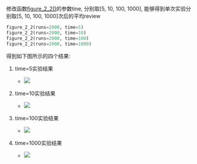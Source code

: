 修改函数[figure_2_2()](https://github.com/jyellow/reinforcement-learning-an-introduction/blob/master/chapter02/ten_armed_testbed.py#L240)的参数tine, 分别取[5, 10, 100, 1000], 能够得到单次实验分别取[5, 10, 100, 1000]次后的平均review
```python
figure_2_2(runs=2000, time=5)
figure_2_2(runs=2000, time=10)
figure_2_2(runs=2000, time=100)
figure_2_2(runs=2000, time=1000)
```
得到如下图所示的四个结果:
1. time=5实验结果
    - ![](./figure_2_2_time_5.png)

2. time=10实验结果
    - ![](./figure_2_2_time_10.png)

3. time=100实验结果
    - ![](./figure_2_2_time_100.png)

4. time=1000实验结果
    - ![](./figure_2_2_time_1000.png)